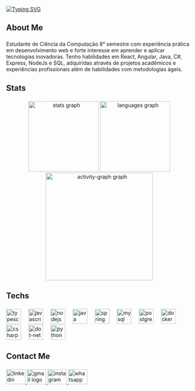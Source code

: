 <a href="https://git.io/typing-svg"><img src="https://readme-typing-svg.demolab.com?font=Fira+Code&duration=4000&pause=1000&width=435&lines=💻Francisco+Fernando+de+S+Araujo💻" alt="Typing SVG" /></a>

###

<h2 align="left">About Me</h2>

###

<p align="left">Estudante de Ciência da Computação 8° semestre com experiência prática em desenvolvimento web e forte interesse em aprender e aplicar tecnologias inovadoras. Tenho habilidades em React, Angular, Java, C#, Express, NodeJs e SQL, adquiridas através de projetos acadêmicos e experiências profissionais além de habilidades com metodologias ágeis.</p>

###

<h2 align="left">Stats</h2>

###

<div align="center">
  <img src="https://github-readme-stats.vercel.app/api?username=Fernando32117&hide_title=false&hide_rank=false&show_icons=true&include_all_commits=true&count_private=true&disable_animations=false&theme=gruvbox_light&locale=en&hide_border=false&order=1" height="190" alt="stats graph"  />
  <img src="https://github-readme-stats.vercel.app/api/top-langs?username=Fernando32117&locale=en&hide_title=false&layout=compact&card_width=320&langs_count=6&theme=gruvbox_light&hide_border=false&order=2" height="190" alt="languages graph"  />
  <img src="https://github-readme-activity-graph.vercel.app/graph?username=Fernando32117&radius=16&theme=gruvbox&area=true&order=5" height="290" alt="activity-graph graph"  />
</div>

###

<h2 align="left">Techs</h2>

###

<div align="left">
  <img src="https://cdn.simpleicons.org/typescript/3178C6" height="40" alt="typescript logo"  />
  <img width="12" />
  <img src="https://cdn.jsdelivr.net/gh/devicons/devicon/icons/javascript/javascript-original.svg" height="40" alt="javascript logo"  />
  <img width="12" />
  <img src="https://cdn.jsdelivr.net/gh/devicons/devicon/icons/nodejs/nodejs-original.svg" height="40" alt="nodejs logo"  />
  <img width="12" />
  <img src="https://skillicons.dev/icons?i=java" height="40" alt="java logo"  />
  <img width="12" />
  <img src="https://cdn.jsdelivr.net/gh/devicons/devicon/icons/spring/spring-original.svg" height="40" alt="spring logo"  />
  <img width="12" />
  <img src="https://skillicons.dev/icons?i=mysql" height="40" alt="mysql logo"  />
  <img width="12" />
  <img src="https://skillicons.dev/icons?i=postgres" height="40" alt="postgresql logo"  />
  <img width="12" />
  <img src="https://skillicons.dev/icons?i=docker" height="40" alt="docker logo"  />
  <img width="12" />
  <img src="https://skillicons.dev/icons?i=cs" height="40" alt="csharp logo"  />
  <img width="12" />
  <img src="https://skillicons.dev/icons?i=dotnet" height="40" alt="dot-net logo"  />
  <img width="12" />
  <img src="https://cdn.jsdelivr.net/gh/devicons/devicon/icons/python/python-original.svg" height="40" alt="python logo"  />
</div>


###

<h2 align="left">Contact Me</h2>

###

<div align="left">
  <a href="https://www.linkedin.com/in/gerfernandosouza/" target="_blank">
    <img src="https://raw.githubusercontent.com/maurodesouza/profile-readme-generator/master/src/assets/icons/social/linkedin/default.svg" width="52" height="40" alt="linkedin logo"  />
  </a>
  <a href="mailto:nando32117@gmail.com?subject=Assunto+E-mail" target="_blank">
    <img src="https://raw.githubusercontent.com/maurodesouza/profile-readme-generator/master/src/assets/icons/social/gmail/default.svg" width="52" height="40" alt="gmail logo"  />
  </a>
  <a href="https://www.instagram.com/n4ndo7/" target="_blank">
    <img src="https://raw.githubusercontent.com/maurodesouza/profile-readme-generator/master/src/assets/icons/social/instagram/default.svg" width="52" height="40" alt="instagram logo"  />
  </a>
  <a href="https://api.whatsapp.com/send?phone=5561983162291&text=Entrando%20em%20contato%20para" target="_blank">
    <img src="https://raw.githubusercontent.com/maurodesouza/profile-readme-generator/master/src/assets/icons/social/whatsapp/default.svg" width="52" height="40" alt="whatsapp logo"  />
  </a>
</div>

###
